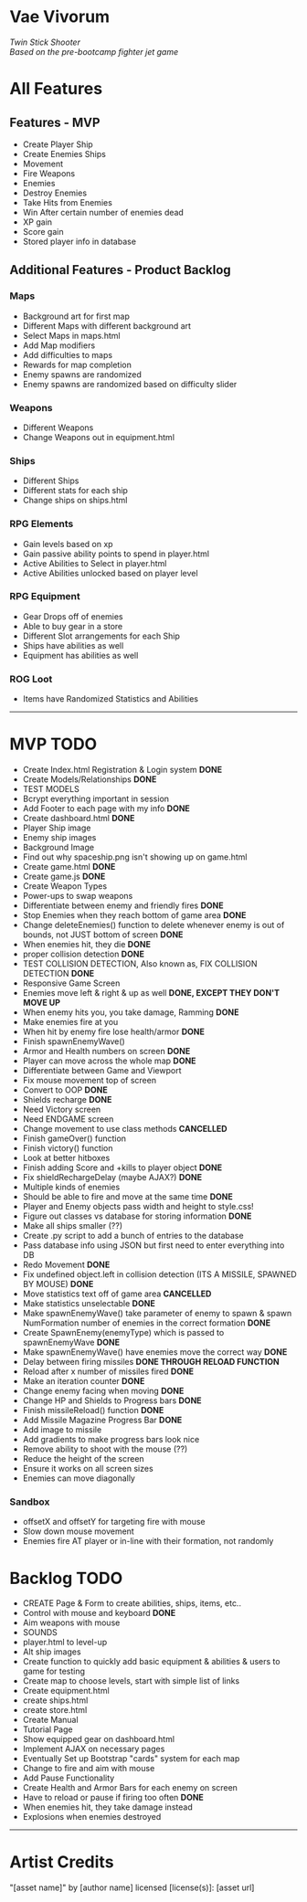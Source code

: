 
# **Vae Vivorum**

*Twin Stick Shooter  
Based on the pre-bootcamp fighter jet game*  

# All Features

## Features - MVP

- Create Player Ship  
- Create Enemies Ships  
- Movement  
- Fire Weapons  
- Enemies  
- Destroy Enemies  
- Take Hits from Enemies  
- Win After certain number of enemies dead  
- XP gain  
- Score gain  
- Stored player info in database  

## Additional Features - Product Backlog

### Maps

- Background art for first map  
- Different Maps with different background art  
- Select Maps in maps.html  
- Add Map modifiers  
- Add difficulties to maps  
- Rewards for map completion  
- Enemy spawns are randomized  
- Enemy spawns are randomized based on difficulty slider  

### Weapons

- Different Weapons  
- Change Weapons out in equipment.html  

### Ships

- Different Ships  
- Different stats for each ship  
- Change ships on ships.html  

### RPG Elements

- Gain levels based on xp  
- Gain passive ability points to spend in player.html  
- Active Abilities to Select in player.html  
- Active Abilities unlocked based on player level  

### RPG Equipment

- Gear Drops off of enemies  
- Able to buy gear in a store  
- Different Slot arrangements for each Ship  
- Ships have abilities as well  
- Equipment has abilities as well  

### ROG Loot

- Items have Randomized Statistics and Abilities  

---

# MVP TODO

- Create Index.html Registration & Login system **DONE**  
- Create Models/Relationships **DONE**  
- TEST MODELS  
- Bcrypt everything important in session  
- Add Footer to each page with my info **DONE**  
- Create dashboard.html **DONE**  
- Player Ship image  
- Enemy ship images  
- Background Image  
- Find out why spaceship.png isn't showing up on game.html  
- Create game.html **DONE**  
- Create game.js  **DONE**
- Create Weapon Types  
- Power-ups to swap weapons  
- Differentiate between enemy and friendly fires **DONE**  
- Stop Enemies when they reach bottom of game area **DONE**  
- Change deleteEnemies() function to delete whenever enemy is out of bounds, not JUST bottom of screen **DONE**  
- When enemies hit, they die **DONE**  
- proper collision detection **DONE**  
- TEST COLLISION DETECTION, Also known as, FIX COLLISION DETECTION **DONE**  
- Responsive Game Screen  
- Enemies move left & right & up as well **DONE, EXCEPT THEY DON'T MOVE UP**  
- When enemy hits you, you take damage, Ramming **DONE**  
- Make enemies fire at you  
- When hit by enemy fire lose health/armor **DONE**  
- Finish spawnEnemyWave()  
- Armor and Health numbers on screen **DONE**  
- Player can move across the whole map **DONE**  
- Differentiate between Game and Viewport  
- Fix mouse movement top of screen  
- Convert to OOP **DONE**  
- Shields recharge **DONE**    
- Need Victory screen  
- Need ENDGAME screen  
- Change movement to use class methods **CANCELLED**  
- Finish gameOver() function  
- Finish victory() function  
- Look at better hitboxes  
- Finish adding Score and +kills to player object **DONE**  
- Fix shieldRechargeDelay (maybe AJAX?) **DONE**  
- Multiple kinds of enemies  
- Should be able to fire and move at the same time **DONE**  
- Player and Enemy objects pass width and height to style.css!  
- Figure out classes vs database for storing information **DONE**  
- Make all ships smaller (??)  
- Create .py script to add a bunch of entries to the database  
- Pass database info using JSON but first need to enter everything into DB  
- Redo Movement **DONE**  
- Fix undefined object.left in collision detection (ITS A MISSILE, SPAWNED BY MOUSE) **DONE**  
- Move statistics text off of game area **CANCELLED**
- Make statistics unselectable **DONE**    
- Make spawnEnemyWave() take parameter of enemy to spawn & spawn NumFormation number of enemies in the correct formation **DONE**  
- Create SpawnEnemy(enemyType) which is passed to spawnEnemyWave **DONE**
- Make spawnEnemyWave() have enemies move the correct way **DONE**  
- Delay between firing missiles **DONE THROUGH RELOAD FUNCTION**  
- Reload after x number of missiles fired **DONE**  
- Make an iteration counter **DONE**  
- Change enemy facing when moving **DONE**  
- Change HP and Shields to Progress bars **DONE**  
- Finish missileReload() function **DONE**  
- Add Missile Magazine Progress Bar **DONE**  
- Add image to missile  
- Add gradients to make progress bars look nice  
- Remove ability to shoot with the mouse (??)  
- Reduce the height of the screen  
- Ensure it works on all screen sizes  
- Enemies can move diagonally  

### Sandbox

- offsetX and offsetY for targeting fire with mouse  
- Slow down mouse movement  
- Enemies fire AT player or in-line with their formation, not randomly  

# Backlog TODO  

- CREATE Page & Form to create abilities, ships, items, etc..  
- Control with mouse and keyboard **DONE**  
- Aim weapons with mouse  
- SOUNDS  
- player.html to level-up  
- Alt ship images  
- Create function to quickly add basic equipment & abilities & users to game for testing  
- Create map to choose levels, start with simple list of links  
- Create equipment.html  
- create ships.html  
- create store.html  
- Create Manual  
- Tutorial Page  
- Show equipped gear on dashboard.html  
- Implement AJAX on necessary pages  
- Eventually Set up Bootstrap "cards" system for each map  
- Change to fire and aim with mouse  
- Add Pause Functionality  
- Create Health and Armor Bars for each enemy on screen  
- Have to reload or pause if firing too often **DONE**  
- When enemies hit, they take damage instead  
- Explosions when enemies destroyed  

---

# Artist Credits

"[asset name]" by [author name] licensed [license(s)]: [asset url]  















